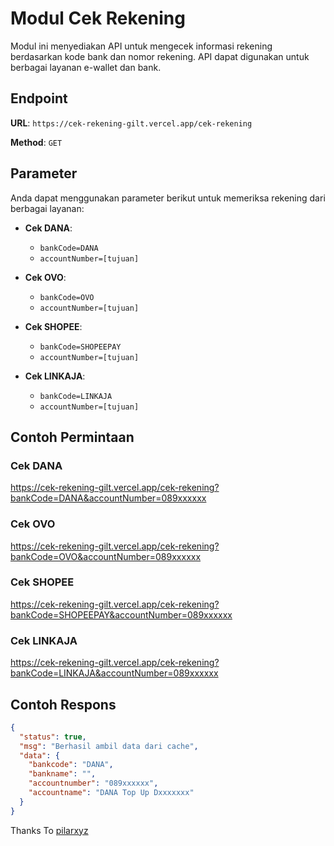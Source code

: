 # Modul Cek Rekening

Modul ini menyediakan API untuk mengecek informasi rekening berdasarkan kode bank dan nomor rekening. API dapat digunakan untuk berbagai layanan e-wallet dan bank.

## Endpoint

**URL**: `https://cek-rekening-gilt.vercel.app/cek-rekening`

**Method**: `GET`

## Parameter

Anda dapat menggunakan parameter berikut untuk memeriksa rekening dari berbagai layanan:

- **Cek DANA**:
  - `bankCode=DANA`
  - `accountNumber=[tujuan]`

- **Cek OVO**:
  - `bankCode=OVO`
  - `accountNumber=[tujuan]`

- **Cek SHOPEE**:
  - `bankCode=SHOPEEPAY`
  - `accountNumber=[tujuan]`

- **Cek LINKAJA**:
  - `bankCode=LINKAJA`
  - `accountNumber=[tujuan]`

## Contoh Permintaan

### Cek DANA
https://cek-rekening-gilt.vercel.app/cek-rekening?bankCode=DANA&accountNumber=089xxxxxx

### Cek OVO
https://cek-rekening-gilt.vercel.app/cek-rekening?bankCode=OVO&accountNumber=089xxxxxx

### Cek SHOPEE

https://cek-rekening-gilt.vercel.app/cek-rekening?bankCode=SHOPEEPAY&accountNumber=089xxxxxx


### Cek LINKAJA

https://cek-rekening-gilt.vercel.app/cek-rekening?bankCode=LINKAJA&accountNumber=089xxxxxx


## Contoh Respons

```json
{
  "status": true,
  "msg": "Berhasil ambil data dari cache",
  "data": {
    "bankcode": "DANA",
    "bankname": "",
    "accountnumber": "089xxxxxx",
    "accountname": "DANA Top Up Dxxxxxxx"
  }
}
```

 Thanks To
[pilarxyz](https://github.com/pilarxyz/cek-rekening)
